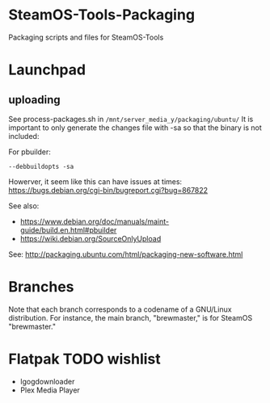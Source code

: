 # SteamOS-Tools-Packaging
Packaging scripts and files for SteamOS-Tools

# Launchpad

## uploading

See process-packages.sh in `/mnt/server_media_y/packaging/ubuntu/` 
It is important to only generate the changes file with -sa so that the binary is not included:

For pbuilder:
```
--debbuildopts -sa
```

Howerver, it seem like this can have issues at times:
https://bugs.debian.org/cgi-bin/bugreport.cgi?bug=867822

See also:
 * https://www.debian.org/doc/manuals/maint-guide/build.en.html#pbuilder
 * https://wiki.debian.org/SourceOnlyUpload

See: http://packaging.ubuntu.com/html/packaging-new-software.html

# Branches
Note that each branch corresponds to a codename of a GNU/Linux distribution. For instance, the main branch, "brewmaster," is for SteamOS "brewmaster."

# Flatpak TODO wishlist

* lgogdownloader
* Plex Media Player
